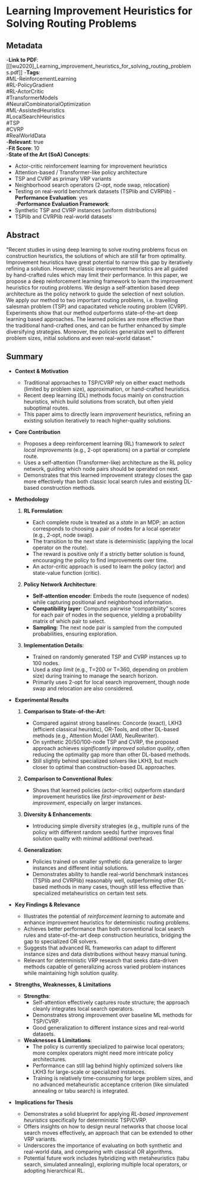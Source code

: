 # Learning Improvement Heuristics for Solving Routing Problems

## Metadata
-**Link to PDF**: [[[wu2020]_Learning_improvement_heuristics_for_solving_routing_problems.pdf]]
-**Tags**:  
#ML-ReinforcementLearning  
#RL-PolicyGradient  
#RL-ActorCritic  
#TransformerModels  
#NeuralCombinatorialOptimization  
#ML-AssistedHeuristics  
#LocalSearchHeuristics  
#TSP  
#CVRP  
#RealWorldData  
-**Relevant**: true  
-**Fit Score**: 10  
-**State of the Art (SoA) Concepts**:
- Actor-critic reinforcement learning for improvement heuristics  
- Attention-based / Transformer-like policy architecture  
- TSP and CVRP as primary VRP variants  
- Neighborhood search operators (2-opt, node swap, relocation)  
- Testing on real-world benchmark datasets (TSPlib and CVRPlib)
-**Performance Evaluation**: yes  
-**Performance Evaluation Framework**:  
- Synthetic TSP and CVRP instances (uniform distributions)  
- TSPlib and CVRPlib real-world datasets  

## Abstract
"Recent studies in using deep learning to solve routing problems focus on construction heuristics, the solutions of which are still far from optimality. Improvement heuristics have great potential to narrow this gap by iteratively refining a solution. However, classic improvement heuristics are all guided by hand-crafted rules which may limit their performance. In this paper, we propose a deep reinforcement learning framework to learn the improvement heuristics for routing problems. We design a self-attention based deep architecture as the policy network to guide the selection of next solution. We apply our method to two important routing problems, i.e. travelling salesman problem (TSP) and capacitated vehicle routing problem (CVRP). Experiments show that our method outperforms state-of-the-art deep learning based approaches. The learned policies are more effective than the traditional hand-crafted ones, and can be further enhanced by simple diversifying strategies. Moreover, the policies generalize well to different problem sizes, initial solutions and even real-world dataset."


## Summary
- **Context & Motivation**  
  - Traditional approaches to TSP/CVRP rely on either exact methods (limited by problem size), approximation, or hand-crafted heuristics.  
  - Recent deep learning (DL) methods focus mainly on construction heuristics, which build solutions from scratch, but often yield suboptimal routes.  
  - This paper aims to directly learn *improvement* heuristics, refining an existing solution iteratively to reach higher-quality solutions.

- **Core Contribution**  
  - Proposes a deep reinforcement learning (RL) framework to *select local improvements* (e.g., 2-opt operations) on a partial or complete route.  
  - Uses a self-attention (Transformer-like) architecture as the RL policy network, guiding which node pairs should be operated on next.  
  - Demonstrates that this learned improvement strategy closes the gap more effectively than both classic local search rules and existing DL-based construction methods.

- **Methodology**  
  1. **RL Formulation**:
     - Each complete route is treated as a *state* in an MDP; an action corresponds to choosing a pair of nodes for a local operator (e.g., 2-opt, node swap).  
     - The transition to the next state is deterministic (applying the local operator on the route).  
     - The reward is positive only if a strictly better solution is found, encouraging the policy to find improvements over time.  
     - An actor-critic approach is used to learn the policy (actor) and state-value function (critic).

  2. **Policy Network Architecture**:
     - **Self-attention encoder**: Embeds the route (sequence of nodes) while capturing positional and neighborhood information.  
     - **Compatibility layer**: Computes pairwise “compatibility” scores for each pair of nodes in the sequence, yielding a probability matrix of which pair to select.  
     - **Sampling**: The next node pair is sampled from the computed probabilities, ensuring exploration.

  3. **Implementation Details**:
     - Trained on randomly generated TSP and CVRP instances up to 100 nodes.  
     - Used a *step limit* (e.g., T=200 or T=360, depending on problem size) during training to manage the search horizon.  
     - Primarily uses 2-opt for local search improvement, though node swap and relocation are also considered.

- **Experimental Results**  
  1. **Comparison to State-of-the-Art**:
     - Compared against strong baselines: Concorde (exact), LKH3 (efficient classical heuristic), OR-Tools, and other DL-based methods (e.g., Attention Model (AM), NeuRewriter).  
     - On synthetic 20/50/100-node TSP and CVRP, the proposed approach achieves *significantly improved solution quality*, often reducing the optimality gap more than other DL-based methods.  
     - Still slightly behind specialized solvers like LKH3, but much closer to optimal than construction-based DL approaches.

  2. **Comparison to Conventional Rules**:
     - Shows that learned policies (actor-critic) outperform standard improvement heuristics like *first-improvement* or *best-improvement*, especially on larger instances.  

  3. **Diversity & Enhancements**:
     - Introducing simple diversity strategies (e.g., multiple runs of the policy with different random seeds) further improves final solution quality with minimal additional overhead.  

  4. **Generalization**:
     - Policies trained on smaller synthetic data generalize to larger instances and different initial solutions.  
     - Demonstrates ability to handle real-world benchmark instances (TSPlib and CVRPlib) reasonably well, outperforming other DL-based methods in many cases, though still less effective than specialized metaheuristics on certain test sets.

- **Key Findings & Relevance**  
  - Illustrates the potential of *reinforcement learning* to automate and enhance improvement heuristics for deterministic routing problems.  
  - Achieves better performance than both conventional local search rules and state-of-the-art deep construction heuristics, bridging the gap to specialized OR solvers.  
  - Suggests that advanced RL frameworks can adapt to different instance sizes and data distributions without heavy manual tuning.  
  - Relevant for deterministic VRP research that seeks data-driven methods capable of generalizing across varied problem instances while maintaining high solution quality.

- **Strengths, Weaknesses, & Limitations**  
  - **Strengths**:  
    - Self-attention effectively captures route structure; the approach cleanly integrates local search operators.  
    - Demonstrates strong improvement over baseline ML methods for TSP/CVRP.  
    - Good generalization to different instance sizes and real-world datasets.  
  - **Weaknesses & Limitations**:  
    - The policy is currently specialized to pairwise local operators; more complex operators might need more intricate policy architectures.  
    - Performance can still lag behind highly optimized solvers like LKH3 for large-scale or specialized instances.  
    - Training is relatively time-consuming for large problem sizes, and no advanced metaheuristic acceptance criterion (like simulated annealing or tabu search) is integrated.

- **Implications for Thesis**  
  - Demonstrates a solid blueprint for applying *RL-based improvement heuristics* specifically for deterministic TSP/CVRP.  
  - Offers insights on how to design neural networks that choose local search moves effectively, an approach that can be extended to other VRP variants.  
  - Underscores the importance of evaluating on both synthetic and real-world data, and comparing with classical OR algorithms.  
  - Potential future work includes hybridizing with metaheuristics (tabu search, simulated annealing), exploring multiple local operators, or adopting hierarchical RL.